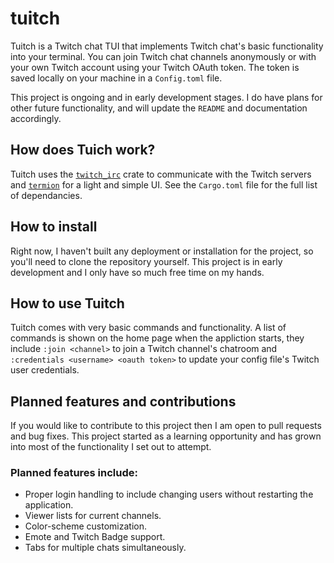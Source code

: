 # tuitch
Tuitch is a Twitch chat TUI that implements Twitch chat's basic functionality into your terminal. You can join Twitch chat channels anonymously or with your own Twitch account using your Twitch OAuth token. The token is saved locally on your machine in a `Config.toml` file.

This project is ongoing and in early development stages. I do have plans for other future functionality, and will update the `README` and documentation accordingly.

## How does Tuich work?
Tuitch uses the [`twitch_irc`](https://docs.rs/twitch-irc/3.0.1/twitch_irc/) crate to communicate with the Twitch servers and [`termion`](https://docs.rs/termion/1.5.6/termion/) for a light and simple UI. See the `Cargo.toml` file for the full list of dependancies. 

## How to install
Right now, I haven't built any deployment or installation for the project, so you'll need to clone the repository yourself. This project is in early development and I only have so much free time on my hands.

## How to use Tuitch
Tuitch comes with very basic commands and functionality. A list of commands is shown on the home page when the appliction starts, they include `:join <channel>` to join a Twitch channel's chatroom and `:credentials <username> <oauth token>` to update your config file's Twitch user credentials.

## Planned features and contributions
If you would like to contribute to this project then I am open to pull requests and bug fixes. This project started as a learning opportunity and has grown into most of the functionality I set out to attempt. 

### Planned features include:
* Proper login handling to include changing users without restarting the application.
* Viewer lists for current channels.
* Color-scheme customization.
* Emote and Twitch Badge support.
* Tabs for multiple chats simultaneously.
